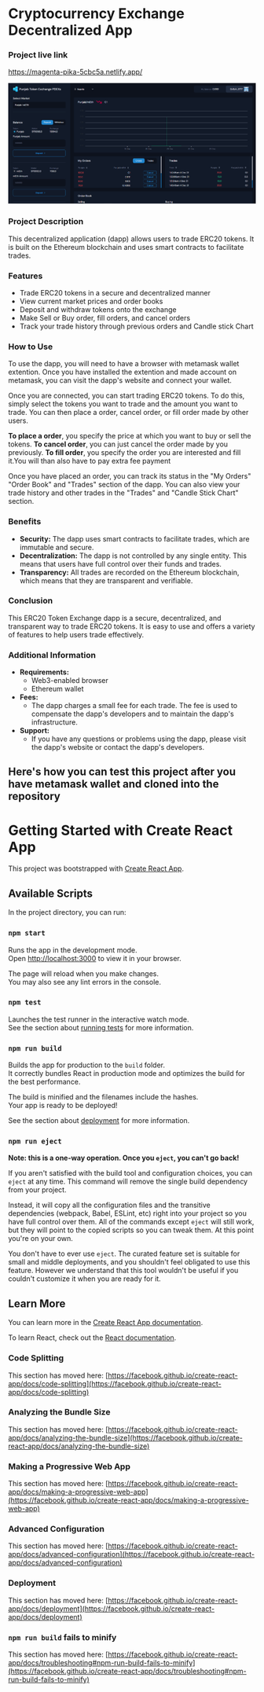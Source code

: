 # Cryptocurrency Exchange Decentralized App

### Project live link
https://magenta-pika-5cbc5a.netlify.app/

![Alt text](image.png)

### Project Description

This decentralized application (dapp) allows users to trade ERC20 tokens. It is built on the Ethereum blockchain and uses smart contracts to facilitate trades.

### Features

* Trade ERC20 tokens in a secure and decentralized manner
* View current market prices and order books
* Deposit and withdraw tokens onto the exchange
* Make Sell or Buy order, fill orders, and cancel orders
* Track your trade history through previous orders and Candle stick Chart

### How to Use

To use the dapp, you will need to have a browser with metamask wallet extention. Once you have installed the extention and made account on metamask, you can visit the dapp's website and connect your wallet.

Once you are connected, you can start trading ERC20 tokens. To do this, simply select the tokens you want to trade and the amount you want to trade. You can then place a order, cancel order, or fill order made by other users.

**To place a order**, you specify the price at which you want to buy or sell the tokens.
**To cancel order**, you can just cancel the order made by you previously.
**To fill order**, you specify the order you are interested and fill it.You will than also have to pay extra fee payment

Once you have placed an order, you can track its status in the "My Orders" "Order Book" and "Trades" section of the dapp. You can also view your trade history and other trades in the "Trades" and "Candle Stick Chart" section.

### Benefits

* **Security:** The dapp uses smart contracts to facilitate trades, which are immutable and secure.
* **Decentralization:** The dapp is not controlled by any single entity. This means that users have full control over their funds and trades.
* **Transparency:** All trades are recorded on the Ethereum blockchain, which means that they are transparent and verifiable.

### Conclusion

This ERC20 Token Exchange dapp is a secure, decentralized, and transparent way to trade ERC20 tokens. It is easy to use and offers a variety of features to help users trade effectively.

### Additional Information

* **Requirements:**
    * Web3-enabled browser
    * Ethereum wallet
* **Fees:**
    * The dapp charges a small fee for each trade. The fee is used to compensate the dapp's developers and to maintain the dapp's infrastructure.
* **Support:**
    * If you have any questions or problems using the dapp, please visit the dapp's website or contact the dapp's developers.
## Here's how you can test this project after you have metamask wallet and cloned into the repository
# Getting Started with Create React App

This project was bootstrapped with [Create React App](https://github.com/facebook/create-react-app).

## Available Scripts

In the project directory, you can run:

### `npm start`

Runs the app in the development mode.\
Open [http://localhost:3000](http://localhost:3000) to view it in your browser.

The page will reload when you make changes.\
You may also see any lint errors in the console.

### `npm test`

Launches the test runner in the interactive watch mode.\
See the section about [running tests](https://facebook.github.io/create-react-app/docs/running-tests) for more information.

### `npm run build`

Builds the app for production to the `build` folder.\
It correctly bundles React in production mode and optimizes the build for the best performance.

The build is minified and the filenames include the hashes.\
Your app is ready to be deployed!

See the section about [deployment](https://facebook.github.io/create-react-app/docs/deployment) for more information.

### `npm run eject`

**Note: this is a one-way operation. Once you `eject`, you can't go back!**

If you aren't satisfied with the build tool and configuration choices, you can `eject` at any time. This command will remove the single build dependency from your project.

Instead, it will copy all the configuration files and the transitive dependencies (webpack, Babel, ESLint, etc) right into your project so you have full control over them. All of the commands except `eject` will still work, but they will point to the copied scripts so you can tweak them. At this point you're on your own.

You don't have to ever use `eject`. The curated feature set is suitable for small and middle deployments, and you shouldn't feel obligated to use this feature. However we understand that this tool wouldn't be useful if you couldn't customize it when you are ready for it.

## Learn More

You can learn more in the [Create React App documentation](https://facebook.github.io/create-react-app/docs/getting-started).

To learn React, check out the [React documentation](https://reactjs.org/).

### Code Splitting

This section has moved here: [https://facebook.github.io/create-react-app/docs/code-splitting](https://facebook.github.io/create-react-app/docs/code-splitting)

### Analyzing the Bundle Size

This section has moved here: [https://facebook.github.io/create-react-app/docs/analyzing-the-bundle-size](https://facebook.github.io/create-react-app/docs/analyzing-the-bundle-size)

### Making a Progressive Web App

This section has moved here: [https://facebook.github.io/create-react-app/docs/making-a-progressive-web-app](https://facebook.github.io/create-react-app/docs/making-a-progressive-web-app)

### Advanced Configuration

This section has moved here: [https://facebook.github.io/create-react-app/docs/advanced-configuration](https://facebook.github.io/create-react-app/docs/advanced-configuration)

### Deployment

This section has moved here: [https://facebook.github.io/create-react-app/docs/deployment](https://facebook.github.io/create-react-app/docs/deployment)

### `npm run build` fails to minify

This section has moved here: [https://facebook.github.io/create-react-app/docs/troubleshooting#npm-run-build-fails-to-minify](https://facebook.github.io/create-react-app/docs/troubleshooting#npm-run-build-fails-to-minify)
